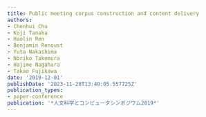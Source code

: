 ```yaml
---
title: Public meeting corpus construction and content delivery
authors:
- Chenhui Chu
- Koji Tanaka
- Haolin Ren
- Benjamin Renoust
- Yuta Nakashima
- Noriko Takemura
- Hajime Nagahara
- Takao Fujikawa
date: '2019-12-01'
publishDate: '2023-11-28T13:40:05.557725Z'
publication_types:
- paper-conference
publication: '*人文科学とコンピュータシンポジウム2019*'
---
```

